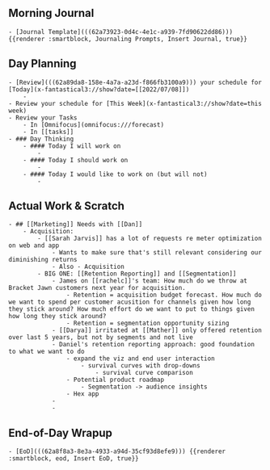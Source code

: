 ## Morning Journal
	- [Journal Template](((62a73923-0d4c-4e1c-a939-7fd90622dd86))) {{renderer :smartblock, Journaling Prompts, Insert Journal, true}}
## Day Planning
	- [Review](((62a89da8-158e-4a7a-a23d-f866fb3100a9))) your schedule for [Today](x-fantastical3://show?date=[[2022/07/08]])
		-
	- Review your schedule for [This Week](x-fantastical3://show?date=this week)
	- Review your Tasks
		- In [Omnifocus](omnifocus:///forecast)
		- In [[tasks]]
	- ### Day Thinking
		- #### Today I will work on
			-
		- #### Today I should work on
			-
		- #### Today I would like to work on (but will not)
			-
## Actual Work & Scratch
	- ## [[Marketing]] Needs with [[Dan]]
		- Acquisition:
			- [[Sarah Jarvis]] has a lot of requests re meter optimization on web and app
				- Wants to make sure that's still relevant considering our diminishing returns
				- Also - Acquisition
			- BIG ONE: [[Retention Reporting]] and [[Segmentation]]
				- James on [[rachelc]]'s team: How much do we throw at Bracket Jawn customers next year for acquisition.
					- Retention = acquisition budget forecast. How much do we want to spend per customer acusition for channels given how long they stick around? How much effort do we want to put to things given how long they stick around?
					- Retention = segmentation opportunity sizing
				- [[Darya]] irritated at [[Mather]] only offered retention over last 5 years, but not by segments and not live
				- Daniel's retention reporting approach: good foundation to what we want to do
					- expand the viz and end user interaction
						- survival curves with drop-downs
							- survival curve comparison
					- Potential product roadmap
						- Segmentation -> audience insights
					- Hex app
				-
				-
## End-of-Day Wrapup
	- [EoD](((62a8f8a3-8e3a-4933-a94d-35cf93d8efe9))) {{renderer :smartblock, eod, Insert EoD, true}}